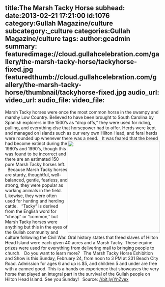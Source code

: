 title:The Marsh Tacky Horse
subhead:
date:2013-02-21 17:21:00
id:1076
category:Gullah Magazine/culture
subcategory:_culture
categories:Gullah Magazine/culture
tags:
author:gcadmin
summary:
featuredimage://cloud.gullahcelebration.com/gallery/the-marsh-tacky-horse/tackyhorse-fixed.jpg
featuredthumb://cloud.gullahcelebration.com/gallery/the-marsh-tacky-horse/thumbnail/tackyhorse-fixed.jpg
audio_url:
video_url:
audio_file:
video_file:
---
Marsh Tacky horses were once the most common horse in the swampy and marshy Low Country. Believed to have been brought to South Carolina by Spanish explorers in the 1500’s as “drop offs,” they were used for riding, pulling, and everything else that horsepower had to offer. Herds were kept and managed on islands such as our very own Hilton Head, and feral herds were rounded up whenever there was a need. <img style="float: right;" src="//bit.ly/11Wv3k7" alt="" width="300" height="300" /> &nbsp; It was feared that the breed had become extinct during the 1980’s and 1990’s, though this was found to be incorrect and there are an estimated 150 pure Marsh Tacky horses left. &nbsp; Because Marsh Tacky horses are sturdy, thoughtful, well-balanced, gentle, fearless, and strong, they were popular as working animals in the field. Likewise, they were often used for hunting and herding cattle. &nbsp; “Tacky” is derived from the English word for “cheap” or “common,” but Marsh Tacky horses were anything but this in the eyes of the Gullah community and culture following the Civil War. Oral history states that freed slaves of Hilton Head Island were each given 40 acres and a Marsh Tacky. These equine prizes were used for everything from delivering mail to bringing people to church. &nbsp; Do you want to learn more? &nbsp; The Marsh Tacky Horse Exhibition and Show is this Sunday, February 24, from noon to 3 PM at 231 Beach City Road. Admission for ages 6 and up is $5, and children 5 and under are free with a canned good. This is a hands on experience that showcases the very horse that played an integral part in the survival of the Gullah people on Hilton Head Island. See you Sunday! &nbsp; Source: <a href="//bit.ly/YnZvex">//bit.ly/YnZvex</a>